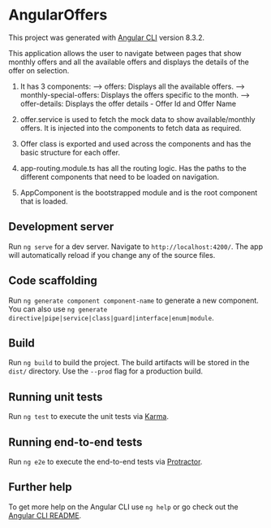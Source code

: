 # AngularOffers

This project was generated with [Angular CLI](https://github.com/angular/angular-cli) version 8.3.2.

This application allows the user to navigate between pages that show monthly offers and all the available offers  and displays the details of the offer on selection.

1.  It has 3 components:
    --> offers: Displays all the available offers. 
    --> monthly-special-offers: Displays the offers specific to the month.
    --> offer-details: Displays the offer details - Offer Id and Offer Name 

2. offer.service is used to fetch the mock data to show available/monthly offers. It is injected into the components to fetch data as      required. 
3. Offer class is exported and used across the components and has the basic structure for each offer.
4. app-routing.module.ts has all the routing logic. Has the paths to the different components that need to be loaded on navigation.
5. AppComponent is the bootstrapped module and is the root component that is loaded.



## Development server

Run `ng serve` for a dev server. Navigate to `http://localhost:4200/`. The app will automatically reload if you change any of the source files.

## Code scaffolding

Run `ng generate component component-name` to generate a new component. You can also use `ng generate directive|pipe|service|class|guard|interface|enum|module`.

## Build

Run `ng build` to build the project. The build artifacts will be stored in the `dist/` directory. Use the `--prod` flag for a production build.

## Running unit tests

Run `ng test` to execute the unit tests via [Karma](https://karma-runner.github.io).

## Running end-to-end tests

Run `ng e2e` to execute the end-to-end tests via [Protractor](http://www.protractortest.org/).

## Further help

To get more help on the Angular CLI use `ng help` or go check out the [Angular CLI README](https://github.com/angular/angular-cli/blob/master/README.md).
